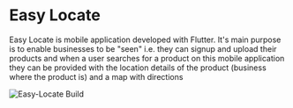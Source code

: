 # Easy Locate

Easy Locate is mobile application developed with Flutter. It's main purpose is to enable businesses to be "seen" i.e. they can signup and upload their products and when a user searches for a product on this mobile application they can be provided with the location details of the product (business where the product is) and a map with directions

![Easy-Locate Build](https://github.com/iamngoni/Easy-Locate/workflows/Easy-Locate%20Build/badge.svg)
